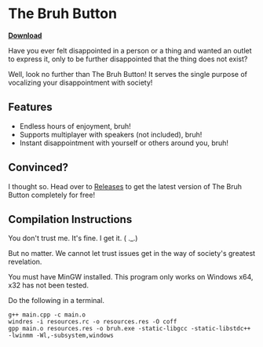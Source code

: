 # The Bruh Button

**[Download](https://github.com/preyneyv/bruh-exe/releases/latest)**

Have you ever felt disappointed in a person or a thing and wanted an outlet to
express it, only to be further disappointed that the thing does not exist?

Well, look no further than The Bruh Button! It serves the single purpose of
vocalizing your disappointment with society!

## Features
- Endless hours of enjoyment, bruh!
- Supports multiplayer with speakers (not included), bruh!
- Instant disappointment with yourself or others around you, bruh!

## Convinced?
I thought so. Head over to [Releases](https://github.com/preyneyv/bruh-exe/releases) to get the latest version of The Bruh
Button completely for free!

## Compilation Instructions
You don't trust me. It's fine. I get it. ( ._.)

But no matter. We cannot let trust issues get in the way of society's
greatest revelation.

You must have MinGW installed. This program only works on Windows x64, x32 has
not been tested.

Do the following in a terminal.
```console
g++ main.cpp -c main.o
windres -i resources.rc -o resources.res -O coff
gpp main.o resources.res -o bruh.exe -static-libgcc -static-libstdc++ -lwinmm -Wl,-subsystem,windows
```

